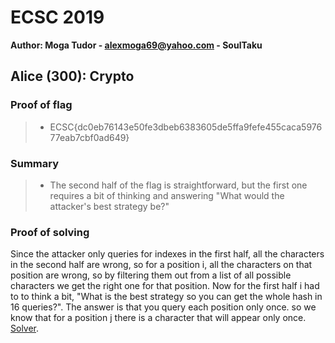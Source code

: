 
# ECSC 2019
**Author: Moga Tudor - alexmoga69@yahoo.com - SoulTaku**

## Alice (300): Crypto

### Proof of flag
>* ECSC{dc0eb76143e50fe3dbeb6383605de5ffa9fefe455caca597677eab7cbf0ad649}

### Summary
>* The second half of the flag is straightforward, but the first one requires a bit of thinking and answering "What would the attacker's best strategy be?"

### Proof of solving

Since the attacker only queries for indexes in the first half, all the characters in the second half are wrong, so for a position i, all the characters on that position are wrong, so by filtering them out from a list of all possible characters we get the right one for that position. Now for the first half i had to to think a bit, "What is the best strategy so you can get the whole hash in 16 queries?". The answer is that you query each position only once. so we know that for a position j there is a character that will appear only once. [Solver](https://github.com/SoulTaku/write-ups/blob/master/ECSC2019/Crypto/alice.py).
